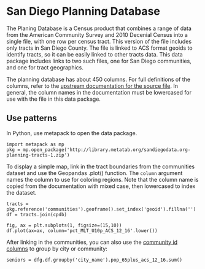 # San Diego Planning Database

The Planing Database is a Census product that combines a range of data from the
American Community Survey and 2010 Decenial Census into a single file, with one
row per census tract. This version of the file includes only tracts in San
Diego County. The file is linked to ACS format geoids to identify tracts, so it
can be easily linked to other tracts data. This data package includes links to
two such files, one for San Diego communities, and one for tract geographics.

The planning database has about 450 columns. For full definitions of the columns, refer to the [upstream documentation for the source file](https://www.census.gov/research/data/planning_database/2018/docs/2018_Tract_PDB_Documentation_V4.pdf
). In general, the column names in the documentation must be lowercased for use with the file in this data package. 

## Use patterns

In Python, use metapack to open the data package. 


	import metapack as mp
	pkg = mp.open_package('http://library.metatab.org/sandiegodata.org-planning-tracts-1.zip')

To display a simple map, link in the tract boundaries from the communities
dataset and use the Geopandas .plot() function. The ``column`` argument names
the column to use for coloring regions. Note that the column name is copied
from the documentation with mixed case, then lowercased to index the dataset.


	tracts = pkg.reference('communities').geoframe().set_index('geoid').fillna('')
	df = tracts.join(cpdb)
	
	fig, ax = plt.subplots(1, figsize=(15,10))
	df.plot(ax=ax, column='pct_MLT_U10p_ACS_12_16'.lower())


After linking in the communities, you can also use the [community id columns](https://data.sandiegodata.org/dataset/sangis-org-communities-2018/resource/668d9a6a-a7a7-4c01-9fb9-a5121c1a622f) to group by city or community: 


	seniors = dfg.df.groupby('city_name').pop_65plus_acs_12_16.sum()

